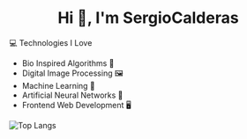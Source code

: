 <h1 align="center">Hi 👋, I'm SergioCalderas</h1>



:computer: Technologies I Love
* Bio Inspired Algorithms 🐝
* Digital Image Processing 🖼️
* Machine Learning 🤖
* Artificial Neural Networks 🧠
* Frontend Web Development 🖥️

![Top Langs](https://github-readme-stats.vercel.app/api/top-langs/?username=SergioCalderas&layout=compact&title_color=19F9D8&icon_color=19F9D8&bg_color=002B36&text_color=FFFFFF)
